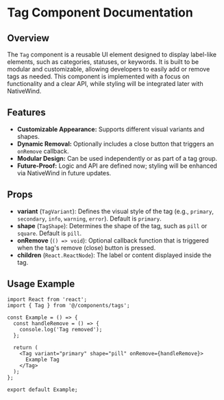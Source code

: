 # Tag Component Documentation

## Overview

The `Tag` component is a reusable UI element designed to display label-like elements, such as categories, statuses, or keywords. It is built to be modular and customizable, allowing developers to easily add or remove tags as needed. This component is implemented with a focus on functionality and a clear API, while styling will be integrated later with NativeWind.

## Features

- **Customizable Appearance:** Supports different visual variants and shapes.
- **Dynamic Removal:** Optionally includes a close button that triggers an `onRemove` callback.
- **Modular Design:** Can be used independently or as part of a tag group.
- **Future-Proof:** Logic and API are defined now; styling will be enhanced via NativeWind in future updates.


## Props
- **variant** (`TagVariant`): Defines the visual style of the tag (e.g., `primary`, `secondary`, `info`, `warning`, `error`). Default is `primary`.
- **shape** (`TagShape`): Determines the shape of the tag, such as `pill` or `square`. Default is `pill`.
- **onRemove** (`() => void`): Optional callback function that is triggered when the tag's remove (close) button is pressed.
- **children** (`React.ReactNode`): The label or content displayed inside the tag.

## Usage Example
```tsx
import React from 'react';
import { Tag } from '@/components/tags';

const Example = () => {
  const handleRemove = () => {
    console.log('Tag removed');
  };

  return (
    <Tag variant="primary" shape="pill" onRemove={handleRemove}>
      Example Tag
    </Tag>
  );
};

export default Example;
